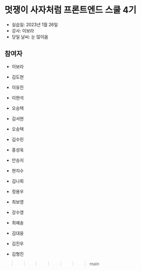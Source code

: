 # 멋쟁이 사자처럼 프론트엔드 스쿨 4기

- 실습일: 2023년 1월 26일
- 강사: 이보라
- 당일 날씨: 눈 많이옴

## 참여자

- 이보라

- 김도현

- 이유진

- 이현석

- 오승택

- 김서현

- 오승택

- 김수민

- 홍성욱






- 안승지

- 현지수

- 김나희

- 정용우

- 최보영

- 강수영

- 최예송


- 김대웅




- 김진우









- 김형진

>>>>>>> main
